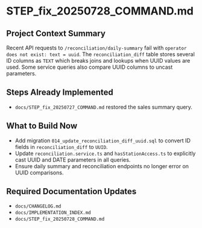 # STEP_fix_20250728_COMMAND.md

## Project Context Summary
Recent API requests to `/reconciliation/daily-summary` fail with `operator does not exist: text = uuid`. The `reconciliation_diff` table stores several ID columns as `TEXT` which breaks joins and lookups when UUID values are used. Some service queries also compare UUID columns to uncast parameters.

## Steps Already Implemented
- `docs/STEP_fix_20250727_COMMAND.md` restored the sales summary query.

## What to Build Now
- Add migration `014_update_reconciliation_diff_uuid.sql` to convert ID fields in `reconciliation_diff` to `UUID`.
- Update `reconciliation.service.ts` and `hasStationAccess.ts` to explicitly cast UUID and DATE parameters in all queries.
- Ensure daily summary and reconciliation endpoints no longer error on UUID comparisons.

## Required Documentation Updates
- `docs/CHANGELOG.md`
- `docs/IMPLEMENTATION_INDEX.md`
- `docs/STEP_fix_20250728_COMMAND.md`
